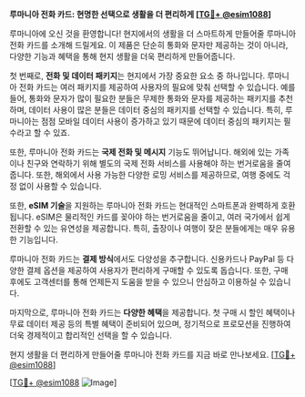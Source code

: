**루마니아 전화 카드: 현명한 선택으로 생활을 더 편리하게 [[TG💪+ @esim1088](https://t.me/s/esim1088)]**

루마니아에 오신 것을 환영합니다! 현지에서의 생활을 더 스마트하게 만들어줄 루마니아 전화 카드를 소개해 드릴게요. 이 제품은 단순히 통화와 문자만 제공하는 것이 아니라, 다양한 기능과 혜택을 통해 현지 생활을 더욱 편리하게 만들어줍니다.

첫 번째로, **전화 및 데이터 패키지**는 현지에서 가장 중요한 요소 중 하나입니다. 루마니아 전화 카드는 여러 패키지를 제공하여 사용자의 필요에 맞춰 선택할 수 있습니다. 예를 들어, 통화와 문자가 많이 필요한 분들은 무제한 통화와 문자를 제공하는 패키지를 추천하며, 데이터 사용이 많은 분들은 데이터 중심의 패키지를 선택할 수 있습니다. 특히, 루마니아는 점점 모바일 데이터 사용이 증가하고 있기 때문에 데이터 중심의 패키지는 필수라고 할 수 있죠.

또한, 루마니아 전화 카드는 **국제 전화 및 메시지** 기능도 뛰어납니다. 해외에 있는 가족이나 친구와 연락하기 위해 별도의 국제 전화 서비스를 사용해야 하는 번거로움을 줄여줍니다. 또한, 해외에서 사용 가능한 다양한 로밍 서비스를 제공하므로, 여행 중에도 걱정 없이 사용할 수 있습니다.

또한, **eSIM 기술**을 지원하는 루마니아 전화 카드는 현대적인 스마트폰과 완벽하게 호환됩니다. eSIM은 물리적인 카드를 꽂아야 하는 번거로움을 줄이고, 여러 국가에서 쉽게 전환할 수 있는 유연성을 제공합니다. 특히, 출장이나 여행이 잦은 분들에게는 매우 유용한 기능입니다.

루마니아 전화 카드는 **결제 방식**에서도 다양성을 추구합니다. 신용카드나 PayPal 등 다양한 결제 옵션을 제공하여 사용자가 편리하게 구매할 수 있도록 돕습니다. 또한, 구매 후에도 고객센터를 통해 언제든지 도움을 받을 수 있으니 안심하고 이용하실 수 있습니다.

마지막으로, 루마니아 전화 카드는 **다양한 혜택**을 제공합니다. 첫 구매 시 할인 혜택이나 무료 데이터 제공 등의 특별 혜택이 준비되어 있으며, 정기적으로 프로모션을 진행하여 더욱 경제적이고 합리적인 선택을 할 수 있습니다.

현지 생활을 더 편리하게 만들어줄 루마니아 전화 카드를 지금 바로 만나보세요. [[TG💪+ @esim1088](https://t.me/s/esim1088)]  

[[TG💪+ @esim1088](https://t.me/s/esim1088) ![Image](https://i.postimg.cc/Y0z9fWf4/image.png)]